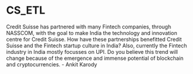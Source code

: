 # CS_ETL
Credit Suisse has partnered with many Fintech companies, through NASSCOM, with the goal  to make India the technology and innovation centre for Credit Suisse. How have these partnerships benefitted Credit Suisse and the Fintech startup culture in India? Also, currently the Fintech industry in India mostly focusses on UPI. Do you believe this trend will change because of the emergence and immense potential of blockchain and cryptocurrencies. - Ankit Karody
